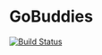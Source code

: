 # GoBuddies
[![Build Status](https://travis-ci.org/dot-connect/GoBuddies.svg?branch=develop)](https://travis-ci.org/dot-connect/GoBuddies)
